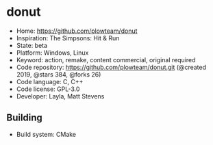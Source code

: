 # donut

- Home: https://github.com/plowteam/donut
- Inspiration: The Simpsons: Hit & Run
- State: beta
- Platform: Windows, Linux
- Keyword: action, remake, content commercial, original required
- Code repository: https://github.com/plowteam/donut.git (@created 2019, @stars 384, @forks 26)
- Code language: C, C++
- Code license: GPL-3.0
- Developer: Layla, Matt Stevens

## Building

- Build system: CMake
